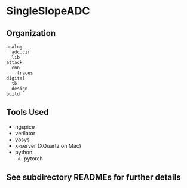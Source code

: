 # SingleSlopeADC

## Organization
```
analog
  adc.cir
  lib
attack
  cnn 
    traces
digital
  tb
  design
build
```

## Tools Used
- ngspice
- verilator
- yosys
- x-server (XQuartz on Mac)
- python
  - pytorch

## See subdirectory READMEs for further details
